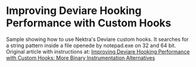 Improving Deviare Hooking Performance with Custom Hooks
=======================================================

Sample showing how to use Nektra's Deviare custom hooks. It searches for a string pattern inside a file openede by notepad.exe on 32 and 64 bit.
Original article with instructions at: [Improving Deviare Hooking Performance with Custom Hooks: More Binary Instrumentation Alternatives](http://blog.nektra.com/main/2012/11/19/improving-deviare-hooking-performance-with-custom-hooks/)


